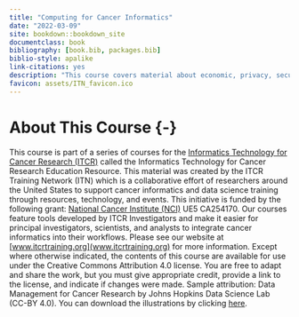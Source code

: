 ```yaml
--- 
title: "Computing for Cancer Informatics"
date: "2022-03-09"
site: bookdown::bookdown_site
documentclass: book
bibliography: [book.bib, packages.bib]
biblio-style: apalike
link-citations: yes
description: "This course covers material about economic, privacy, security, usability, and discoverability aspects of data management for cancer research."
favicon: assets/ITN_favicon.ico
---
```





# About This Course {-}

This course is part of a series of courses for the [Informatics Technology for Cancer Research (ITCR)](https://itcr.cancer.gov/) called the Informatics Technology for Cancer Research Education Resource. This material was created by the ITCR Training Network (ITN)  which is a collaborative effort of researchers around the United States to support cancer informatics and data science training through resources, technology, and events. This initiative is funded by the following grant:  [National Cancer Institute (NCI)](https://www.cancer.gov/)  UE5 CA254170. Our courses feature tools developed by ITCR Investigators and make it easier for principal investigators, scientists, and analysts to integrate cancer informatics into their workflows. Please see our website at [www.itcrtraining.org](www.itcrtraining.org) for more information. Except where otherwise indicated, the contents of this course are available for use under the Creative Commons Attribution 4.0 license. You are free to adapt and share the work, but you must give appropriate credit, provide a link to the license, and indicate if changes were made. Sample attribution: Data Management for Cancer Research by Johns Hopkins Data Science Lab (CC-BY 4.0). You can download the illustrations by clicking [here](https://docs.google.com/presentation/d/1B4LwuvgA6aUopOHEAbES1Agjy7Ex2IpVAoUIoBFbsq0/edit?usp=sharing).
